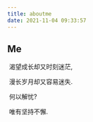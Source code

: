 ```yaml
---
title: aboutme
date: 2021-11-04 09:33:57
---
```






## Me

​	渴望成长却又时刻迷茫,

​	漫长岁月却又容易迷失.

​    何以解忧?

​    唯有坚持不懈.



